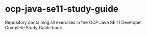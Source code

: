 # ocp-java-se11-study-guide
Repository containing all exercises in the OCP Java SE 11 Developer Complete Study Guide book
